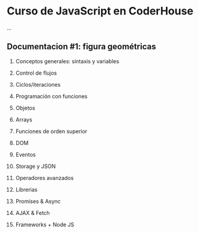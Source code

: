 # Curso de JavaScript en CoderHouse


...


## Documentacion #1: figura geométricas

1. Conceptos generales: sintaxis y variables

2. Control de flujos
3. Ciclos/iteraciones
4. Programación con funciones
5. Objetos
6. Arrays
7. Funciones de orden superior
8. DOM
9. Eventos
10. Storage y JSON
12. Operadores avanzados
13. Librerias
14. Promises & Async
15. AJAX & Fetch
16. Frameworks + Node JS